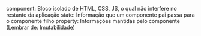 component: Bloco isolado de HTML, CSS, JS, o qual não interfere no restante da aplicação
state: Informação que um componente pai passa para o componente filho
property: Informações mantidas pelo componente (Lembrar de: Imutabilidade)